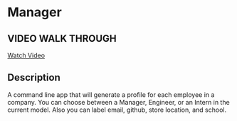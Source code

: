# Manager
## VIDEO WALK THROUGH
[Watch Video](https://drive.google.com/file/d/1Oo8Ye0H7M8xlKOeFzDDh0ZFEXdk-ppq5/view)

## Description 
A command line app that will generate a profile for each employee in a company. 
You can choose between a Manager, Engineer, or an Intern in the current model.
Also you can label email, github, store location, and school.